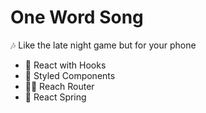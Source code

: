 # One Word Song

🎶 Like the late night game but for your phone

- 🎣 React with Hooks
- 💅 Styled Components
- 🙋‍♀️ Reach Router
- 🐇 React Spring